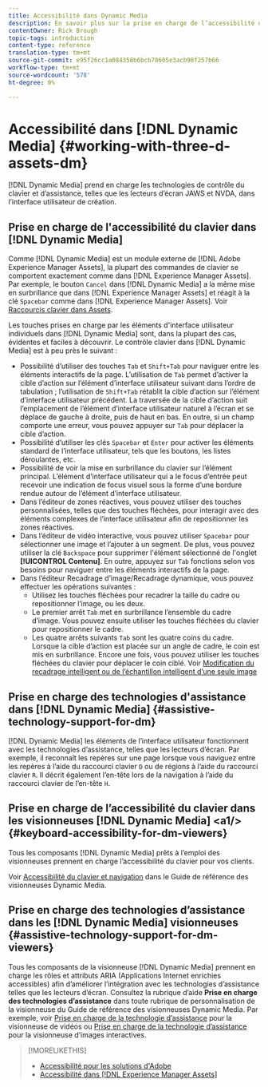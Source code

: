 ```yaml
---
title: Accessibilité dans Dynamic Media
description: En savoir plus sur la prise en charge de l’accessibilité dans les visionneuses Dynamic Media et Dynamic Media
contentOwner: Rick Brough
topic-tags: introduction
content-type: reference
translation-type: tm+mt
source-git-commit: e95f26cc1a084358b6bcb78605e3acb98f257b66
workflow-type: tm+mt
source-wordcount: '578'
ht-degree: 0%

---
```



# Accessibilité dans [!DNL Dynamic Media] {#working-with-three-d-assets-dm}

[!DNL Dynamic Media] prend en charge les technologies de contrôle du clavier et d’assistance, telles que les lecteurs d’écran JAWS et NVDA, dans l’interface utilisateur de création.

## Prise en charge de l&#39;accessibilité du clavier dans [!DNL Dynamic Media]

Comme [!DNL Dynamic Media] est un module externe de [!DNL Adobe Experience Manager Assets], la plupart des commandes de clavier se comportent exactement comme dans [!DNL Experience Manager Assets]. Par exemple, le bouton `Cancel` dans [!DNL Dynamic Media] a la même mise en surbrillance que dans [!DNL Experience Manager Assets] et réagit à la clé `Spacebar` comme dans [!DNL Experience Manager Assets]. Voir [Raccourcis clavier dans Assets](/help/assets/accessibility.md#keyboard-shortcuts).

Les touches prises en charge par les éléments d&#39;interface utilisateur individuels dans [!DNL Dynamic Media] sont, dans la plupart des cas, évidentes et faciles à découvrir. Le contrôle clavier dans [!DNL Dynamic Media] est à peu près le suivant :

* Possibilité d’utiliser des touches `Tab` et `Shift+Tab` pour naviguer entre les éléments interactifs de la page.
L’utilisation de `Tab` permet d’activer la cible d’action sur l’élément d’interface utilisateur suivant dans l’ordre de tabulation ; l’utilisation de `Shift+Tab` rétablit la cible d’action sur l’élément d’interface utilisateur précédent.
La traversée de la cible d’action suit l’emplacement de l’élément d’interface utilisateur naturel à l’écran et se déplace de gauche à droite, puis de haut en bas. En outre, si un champ comporte une erreur, vous pouvez appuyer sur `Tab` pour déplacer la cible d’action.
* Possibilité d’utiliser les clés `Spacebar` et `Enter` pour activer les éléments standard de l’interface utilisateur, tels que les boutons, les listes déroulantes, etc.
* Possibilité de voir la mise en surbrillance du clavier sur l’élément principal. L’élément d’interface utilisateur qui a le focus d’entrée peut recevoir une indication de focus visuel sous la forme d’une bordure rendue autour de l’élément d’interface utilisateur.
* Dans l’éditeur de zones réactives, vous pouvez utiliser des touches personnalisées, telles que des touches fléchées, pour interagir avec des éléments complexes de l’interface utilisateur afin de repositionner les zones réactives.
* Dans l’éditeur de vidéo interactive, vous pouvez utiliser `Spacebar` pour sélectionner une image et l’ajouter à un segment. De plus, vous pouvez utiliser la clé `Backspace` pour supprimer l&#39;élément sélectionné de l&#39;onglet **[!UICONTROL Contenu]**. En outre, appuyez sur `Tab` fonctions selon vos besoins pour naviguer entre les éléments interactifs de la page.
* Dans l’éditeur Recadrage d’image/Recadrage dynamique, vous pouvez effectuer les opérations suivantes :
   * Utilisez les touches fléchées pour recadrer la taille du cadre ou repositionner l’image, ou les deux.
   * Le premier arrêt `Tab` met en surbrillance l’ensemble du cadre d’image. Vous pouvez ensuite utiliser les touches fléchées du clavier pour repositionner le cadre.
   * Les quatre arrêts suivants `Tab` sont les quatre coins du cadre. Lorsque la cible d’action est placée sur un angle de cadre, le coin est mis en surbrillance. Encore une fois, vous pouvez utiliser les touches fléchées du clavier pour déplacer le coin ciblé.
Voir [Modification du recadrage intelligent ou de l’échantillon intelligent d’une seule image](/help/assets/image-profiles.md#editing-the-smart-crop-or-smart-swatch-of-a-single-image)

<!-- Keyboarding is the same because Dynamic Media is using the same UI library (Coral 3 (AEM 6.5) or Coral Spectrum (in Skyline)) as entire AEM Assets.  -->

<!-- In the Hotspot editor, Dynamic Media lets you use arrow keys to control the position of a hot spot. See [Carousel Banners](/help/assets/dynamic-media/carousel-banners.md##adding-hotspots-or-image-maps-to-an-image-banner) or [Interactive Images](/help/assets/dynamic-media/interactive-images.md#adding-hotspots-to-an-image-banner)  -->

<!-- I think we should definitely mention this in the DM-specific area of documentation for keyboard support. -->

<!-- I would not get into much of details of specific keyboard support logic of these editors. One of the reasons - chances are that accessibility support will receive Phase2-like attention, with more holistic approach. -->

## Prise en charge des technologies d&#39;assistance dans [!DNL Dynamic Media] {#assistive-technology-support-for-dm}

[!DNL Dynamic Media] les éléments de l’interface utilisateur fonctionnent avec les technologies d’assistance, telles que les lecteurs d’écran. Par exemple, il reconnaît les repères sur une page lorsque vous naviguez entre les repères à l’aide du raccourci clavier `D` ou de régions à l’aide du raccourci clavier `R`. Il décrit également l’en-tête lors de la navigation à l’aide du raccourci clavier de l’en-tête `H`.

## Prise en charge de l’accessibilité du clavier dans les visionneuses [!DNL Dynamic Media] &lt;a1/>{#keyboard-accessibility-for-dm-viewers}

Tous les composants [!DNL Dynamic Media] prêts à l’emploi des visionneuses prennent en charge l’accessibilité du clavier pour vos clients.

Voir [Accessibilité du clavier et navigation](https://experienceleague.adobe.com/docs/dynamic-media-developer-resources/library/c-keyboard-accessibility.html) dans le Guide de référence des visionneuses Dynamic Media.

## Prise en charge des technologies d’assistance dans les [!DNL Dynamic Media] visionneuses {#assistive-technology-support-for-dm-viewers}

Tous les composants de la visionneuse [!DNL Dynamic Media] prennent en charge les rôles et attributs ARIA (Applications Internet enrichies accessibles) afin d’améliorer l’intégration avec les technologies d’assistance telles que les lecteurs d’écran.
Consultez la rubrique d’aide **Prise en charge des technologies d’assistance** dans toute rubrique de personnalisation de la visionneuse du Guide de référence des visionneuses Dynamic Media. Par exemple, voir [Prise en charge de la technologie d’assistance](https://experienceleague.adobe.com/docs/dynamic-media-developer-resources/library/viewers-aem-assets-dmc/video/r-html5-video-viewer-20-assistive.html) pour la visionneuse de vidéos ou [Prise en charge de la technologie d’assistance](https://experienceleague.adobe.com/docs/dynamic-media-developer-resources/library/viewers-for-aem-assets-only/interactive-images/c-html5-aem-interactive-image-assistive.html#viewers-for-aem-assets-only) pour la visionneuse d’images interactives.

>[!MORELIKETHIS]
>
>* [Accessibilité pour les solutions d&#39;Adobe](https://www.adobe.com/accessibility.html)
>* [Accessibilité dans [!DNL Experience Manager Assets]](/help/assets/accessibility.md)

